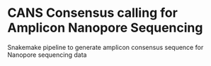 # CANS Consensus calling for Amplicon Nanopore Sequencing
Snakemake pipeline to generate amplicon consensus sequence for Nanopore sequencing data
